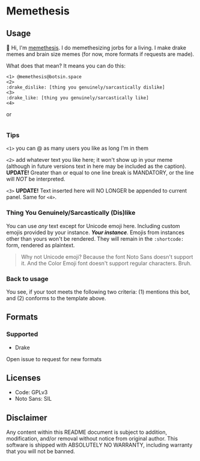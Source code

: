 # Memethesis
## Usage
:robot: Hi, I'm [memethesis](https://botsin.space/@memethesis).
I do memethesizing jorbs for a living.
I make drake memes and brain size memes (for now, more formats if requests are made).

What does that mean? It means you can do this:

```
<1> @memethesis@botsin.space
<2>
:drake_dislike: [thing you genuinely/sarcastically dislike]
<3>
:drake_like: [thing you genuinely/sarcastically like]
<4>
```

or 

```
```

### Tips
`<1>` you can @ as many users you like as long I'm in them

`<2>` add whatever text you like here; it won't show up in your meme (although in future versions text in here may be included as the caption). **UPDATE!** Greater than or equal
to one line break is MANDATORY, or the line will *NOT* be interpreted.

`<3>` **UPDATE!** Text inserted here will NO LONGER be appended to current panel.
Same for `<4>`.

### Thing You Genuinely/Sarcastically (Dis)like
You can use *any* text except for Unicode emoji here. Including custom emojis provided
by your instance. ***Your instance***. Emojis from instances other than yours won't be
rendered. They will remain in the `:shortcode:` form, rendered as plaintext.

> Why not Unicode emoji? Because the font Noto Sans doesn't support it. And the Color
> Emoji font doesn't support regular characters. Bruh.

### Back to usage
You see, if your toot meets the following two criteria: (1) mentions this bot, and
(2) conforms to the template above.


## Formats
### Supported
- Drake

Open issue to request for new formats

## Licenses
- Code: GPLv3
- Noto Sans: SIL

## Disclaimer
Any content within this README document is subject to addition, modification,
and/or removal without notice from original author. This software is shipped
with ABSOLUTELY NO WARRANTY, including warranty that you will not be banned.